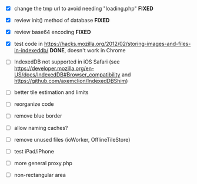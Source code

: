 - [x] change the tmp url to avoid needing "loading.php"		**FIXED**
- [x] review init() method of database						**FIXED**
- [x] review base64	encoding								**FIXED**
- [x] test code in https://hacks.mozilla.org/2012/02/storing-images-and-files-in-indexeddb/		**DONE**, doesn't work in Chrome

- [ ] IndexedDB not supported in iOS Safari (see https://developer.mozilla.org/en-US/docs/IndexedDB#Browser_compatibility and https://github.com/axemclion/IndexedDBShim)
- [ ] better tile estimation and limits
- [ ] reorganize code
- [ ] remove blue border
- [ ] allow naming caches?
- [ ] remove unused files (ioWorker, OfflineTileStore)
- [ ] test iPad/iPhone
- [ ] more general proxy.php

- [ ] non-rectangular area
